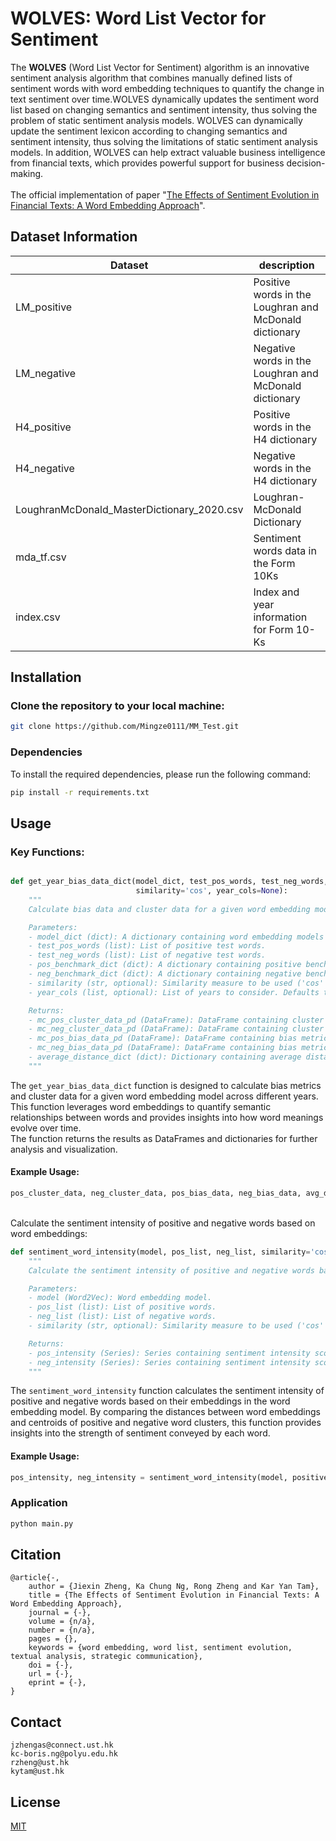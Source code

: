 # WOLVES: Word List Vector for Sentiment

The **WOLVES** (Word List Vector for Sentiment) algorithm is an innovative sentiment analysis algorithm that combines manually defined lists of sentiment words with word embedding techniques to quantify the change in text sentiment over time.WOLVES dynamically updates the sentiment word list based on changing semantics and sentiment intensity, thus solving the problem of static sentiment analysis models. WOLVES can dynamically update the sentiment lexicon according to changing semantics and sentiment intensity, thus solving the limitations of static sentiment analysis models. In addition, WOLVES can help extract valuable business intelligence from financial texts, which provides powerful support for business decision-making.  
</br>
The official implementation of paper "[The Effects of Sentiment Evolution in Financial Texts: A Word Embedding Approach](https://onlinelibrary.wiley.com/doi/full/10.1111/poms.13959)". 


## Dataset Information

| Dataset                               | description                              |
|---------------------------------------|------------------------------------------|
| LM_positive                           |Positive words in the Loughran and McDonald dictionary|
| LM_negative                           |Negative words in the Loughran and McDonald dictionary|
| H4_positive                           |Positive words in the H4 dictionary|
| H4_negative                           |Negative words in the H4 dictionary|
| LoughranMcDonald_MasterDictionary_2020.csv |Loughran-McDonald Dictionary|
| mda_tf.csv                           |Sentiment words data in the Form 10Ks|
| index.csv                            |Index and year information for Form 10-Ks|





## Installation
### Clone the repository to your local machine:
```bash
git clone https://github.com/Mingze0111/MM_Test.git
```
### Dependencies
To install the required dependencies, please run the following command:
```bash
pip install -r requirements.txt
```

## Usage
### Key Functions:

```python

def get_year_bias_data_dict(model_dict, test_pos_words, test_neg_words, pos_benchmark_dict, neg_benchmark_dict,
                            similarity='cos', year_cols=None):
    """
    Calculate bias data and cluster data for a given word embedding model across different years.

    Parameters:
    - model_dict (dict): A dictionary containing word embedding models for different years.
    - test_pos_words (list): List of positive test words.
    - test_neg_words (list): List of negative test words.
    - pos_benchmark_dict (dict): A dictionary containing positive benchmark words for each year.
    - neg_benchmark_dict (dict): A dictionary containing negative benchmark words for each year.
    - similarity (str, optional): Similarity measure to be used ('cos' for cosine similarity or 'euc' for Euclidean distance). Defaults to 'cos'.
    - year_cols (list, optional): List of years to consider. Defaults to None.

    Returns:
    - mc_pos_cluster_data_pd (DataFrame): DataFrame containing cluster data for positive test words.
    - mc_neg_cluster_data_pd (DataFrame): DataFrame containing cluster data for negative test words.
    - mc_pos_bias_data_pd (DataFrame): DataFrame containing bias metrics for positive test words.
    - mc_neg_bias_data_pd (DataFrame): DataFrame containing bias metrics for negative test words.
    - average_distance_dict (dict): Dictionary containing average distances between positive and negative reference vectors for each year.
    """
```

The `get_year_bias_data_dict` function is designed to calculate bias metrics and cluster data for a given word embedding model across different years. This function leverages word embeddings to quantify semantic relationships between words and provides insights into how word meanings evolve over time.  
The function returns the results as DataFrames and dictionaries for further analysis and visualization.  
#### Example Usage:  
```python
pos_cluster_data, neg_cluster_data, pos_bias_data, neg_bias_data, avg_distances = get_year_bias_data_dict(model_dict, test_pos_words, test_neg_words, pos_benchmark_dict, neg_benchmark_dict, similarity='cos')
```


</br>
Calculate the sentiment intensity of positive and negative words based on word embeddings:

```python
def sentiment_word_intensity(model, pos_list, neg_list, similarity='cos'):
    """
    Calculate the sentiment intensity of positive and negative words based on their embeddings in a word embedding model.

    Parameters:
    - model (Word2Vec): Word embedding model.
    - pos_list (list): List of positive words.
    - neg_list (list): List of negative words.
    - similarity (str, optional): Similarity measure to be used ('cos' for cosine similarity or 'euc' for Euclidean distance). Defaults to 'cos'.

    Returns:
    - pos_intensity (Series): Series containing sentiment intensity scores for positive words.
    - neg_intensity (Series): Series containing sentiment intensity scores for negative words.
    """
```

The `sentiment_word_intensity` function calculates the sentiment intensity of positive and negative words based on their embeddings in the word embedding model. By comparing the distances between word embeddings and centroids of positive and negative word clusters, this function provides insights into the strength of sentiment conveyed by each word.

#### Example Usage:  
```python
pos_intensity, neg_intensity = sentiment_word_intensity(model, positive_words, negative_words, similarity='cos')
```


### Application
```bash
python main.py
```




## Citation
```
@article{-,  
    author = {Jiexin Zheng, Ka Chung Ng, Rong Zheng and Kar Yan Tam},  
    title = {The Effects of Sentiment Evolution in Financial Texts: A Word Embedding Approach},  
    journal = {-},  
    volume = {n/a},  
    number = {n/a},  
    pages = {},  
    keywords = {word embedding, word list, sentiment evolution, textual analysis, strategic communication},  
    doi = {-},  
    url = {-},  
    eprint = {-},  
}
```

## Contact
```
jzhengas@connect.ust.hk  
kc-boris.ng@polyu.edu.hk  
rzheng@ust.hk  
kytam@ust.hk  
```

## License

[MIT](https://choosealicense.com/licenses/mit/)



